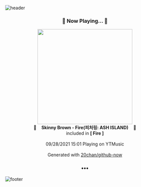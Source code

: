 ![header](https://capsule-render.vercel.app/api?type=wave&height=170&section=header&text=Hi.%20I'm%20SHIFT&fontColor=090707&fontAlignX=45&fontAlignY=65&fontSize=100)

<h3 align="center">🎵 Now Playing... 🎵</h3>
<p align="center">
  <a href="https://music.youtube.com/watch?v=lciUDR8wWKg">
    <img width="300" src="https://lh3.googleusercontent.com/d0vAbOaxY1wfEVCuquYNCqyTTnx9TOedFyDTABT_JudAygnfOTp4UeH-nCuJTsX_7mNQFblL8rcySSQ">
  </a>
  <br>
  🎵&nbsp&nbsp&nbsp <b>Skinny Brown - Fire(피처링: ASH ISLAND)</b> &nbsp&nbsp&nbsp🎵
  <br>
  included in <b>[ Fire ]</b>
  
  <br />
  <br />
  09/28/2021 15:01 Playing on YTMusic
  <br />
  <br />
  Generated with <a href="https://github.com/20chan/github-now">20chan/github-now</a>
</p>

<h3 align="center">•••</h3>

![footer](https://capsule-render.vercel.app/api?type=wave&height=150&section=footer)
